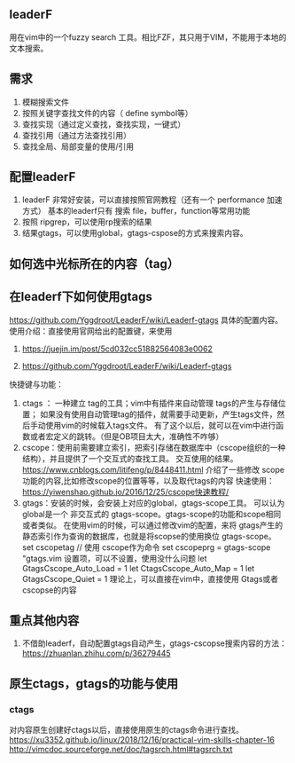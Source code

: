 ## leaderF
用在vim中的一个fuzzy search 工具。相比FZF，其只用于VIM，不能用于本地的文本搜索。
## 需求
1. 模糊搜索文件
2. 按照关键字查找文件的内容（ define  symbol等）
3. 查找实现（通过定义查找，查找实现，一键式）
4. 查找引用（通过方法查找引用）
5. 查找全局、局部变量的使用/引用

## 配置leaderF
1. leaderF 非常好安装，可以直接按照官网教程（还有一个 performance 加速方式）
基本的leaderf只有 搜索  file，buffer，function等常用功能
2. 按照 ripgrep，可以使用rp搜索的结果
3. 结果gtags，可以使用global，gtags-cspose的方式来搜索内容。

## 如何选中光标所在的内容（tag）

## 在leaderf下如何使用gtags
https://github.com/Yggdroot/LeaderF/wiki/Leaderf-gtags  具体的配置内容。
使用介绍：直接使用官网给出的配置键，来使用

1. https://juejin.im/post/5cd032cc51882564083e0062

2. https://github.com/Yggdroot/LeaderF/wiki/Leaderf-gtags

快捷键与功能：

1. ctags ： 一种建立 tag的工具；vim中有插件来自动管理 tags的产生与存储位置；
如果没有使用自动管理tag的插件，就需要手动更新，产生tags文件，然后手动使用vim的时候载入tags文件。
有了这个以后，就可以在vim中进行函数或者宏定义的跳转。（但是OB项目太大，准确性不咋够）
2. cscope：使用前需要建立索引，把索引存储在数据库中（cscope组织的一种结构），并且提供了一个交互式的查找工具。
交互使用的结果。
https://www.cnblogs.com/litifeng/p/8448411.html  介绍了一些修改 scope功能的内容,比如修改scope的位置等等，以及取代tags的内容
快速使用：https://yiwenshao.github.io/2016/12/25/cscope快速教程/
3. gtags：安装的时候，会安装上对应的global，gtags-scope工具。
可以认为global是一个 非交互式的 gtags-scope。gtags-scope的功能和scope相同或者类似。
在使用vim的时候，可以通过修改vim的配置，来将 gtags产生的静态索引作为查询的数据库，也就是将scopse的使用换位 gtags-scope。
set cscopetag // 使用 cscope作为命令
set cscopeprg = gtags-scope
"gtags.vim 设置项，可以不设置，使用没什么问题
let GtagsCscope_Auto_Load = 1
let CtagsCscope_Auto_Map = 1
let GtagsCscope_Quiet = 1
理论上，可以直接在vim中，直接使用 Gtags或者cscopse的内容
## 重点其他内容
1. 不借助leaderf，自动配置gtags自动产生，gtags-cscopse搜索内容的方法：
https://zhuanlan.zhihu.com/p/36279445
## 原生ctags，gtags的功能与使用
### ctags
对内容原生创建好ctags以后，直接使用原生的ctags命令进行查找。
https://xu3352.github.io/linux/2018/12/16/practical-vim-skills-chapter-16
http://vimcdoc.sourceforge.net/doc/tagsrch.html#tagsrch.txt
